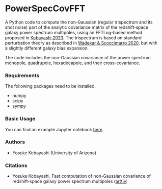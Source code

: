 # PowerSpecCovFFT
A Python code to compute the non-Gaussian (regular trispectrum and its shot noise) part of the analytic covariance matrix of the redshift-space galaxy power spectrum multipoles, using an FFTLog-based method proposed in [Kobayashi 2023](https://arxiv.org/abs/2308.08593). The trispectrum is based on standard perturbation theory as described in [Wadekar & Scoccimarro 2020](https://arxiv.org/abs/1910.02914), but with a slightly different galaxy bias expansion. 

The code includes the non-Gaussian covariance of the power spectrum monopole, quadrupole, hexadecapole, and their cross-covariance. 

### Requirements

The following packages need to be installed.

- numpy
- scipy
- sympy

### Basic Usage

You can find an example Jupyter notebook [here](example/cov_non-gauss.ipynb). 

### Authors

- Yosuke Kobayashi (University of Arizona)

### Citations

- Yosuke Kobayashi, Fast computation of non-Gaussian covariance of redshift-space galaxy power spectrum multipoles ([arXiv](https://arxiv.org/abs/2308.08593)) 

